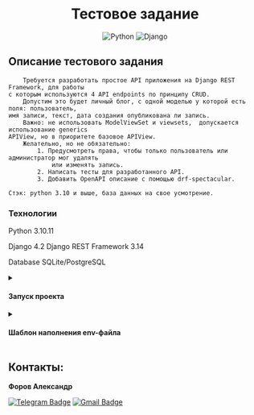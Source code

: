 <a id="anchor"></a>
<div align=center>

  # Тестовое задание

  ![Python](https://img.shields.io/badge/python-3670A0?style=for-the-badge&logo=python&logoColor=ffdd54)
  ![Django](https://img.shields.io/badge/django-%23092E20.svg?style=for-the-badge&logo=django&logoColor=white)

</div>

## Описание тестового задания

```
    Требуется разработать простое API приложения на Django REST Framework, для работы
с которым используются 4 API endpoints по принципу CRUD.
    Допустим это будет личный блог, с одной моделью у которой есть поля: пользователь,
имя записи, текст, дата создания опубликована ли запись. 
    Важно: не использовать ModelViewSet и viewsets,  допускается использование generics
APIView, но в приоритете базовое APIView.
    Желательно, но не обязательно: 
        1. Предусмотреть права, чтобы только пользователь или администратор мог удалять
            или изменять запись.
        2. Написать тесты для разработанного API.
        3. Добавить OpenAPI описание с помощью drf-spectacular.

Стэк: python 3.10 и выше, база данных на свое усмотрение.
```

### Технологии

Python 3.10.11

Django 4.2
Django REST Framework 3.14

Database SQLite/PostgreSQL

<details>
<summary>
<h4>Запуск проекта</h4>
</summary>

<br>

~~~
склонировать проект git clone git@github.com:JustLight1/test-ReAction.git
~~~
- При первом запуске для функционирования проекта обязательно установить виртуальное окружение, установить зависимости,  выполнить миграции:

```
python -m venv venv

source venv/Scripts/activate

python -m pip install --upgrade pip
```
- Установите зависимости из файла requirements.txt

```
pip install -r requirements.txt
```
- Выполните миграции БД. Из папки backend с файлом manage.py выполните команду:
```
python manage.py makemigrations
python manage.py migrate
```
- Для создания суперюзера из папки backend с файлом manage.py выполните команду:
```
python manage.py createsuperuser
```

- Для запуска сервера из папки backend с файлом manage.py выполните команду:

```
python manage.py runserver
```
</details>


<details>
<summary>
<h4>Шаблон наполнения env-файла</h4>
</summary>

<br>

```env
  DEBUG=True/False - Влияет так же на выбор БД SQLite/PostgreSQL
  SECRET_KEY=''
```

</details>

## Контакты:

**Форов Александр** 

[![Telegram Badge](https://img.shields.io/badge/-Light_88-blue?style=social&logo=telegram&link=https://t.me/Light_88)](https://t.me/Light_88) [![Gmail Badge](https://img.shields.io/badge/forov.py@gmail.com-c14438?style=flat&logo=Gmail&logoColor=white&link=mailto:forov.py@gmail.com)](mailto:forov.py@gmail.com)